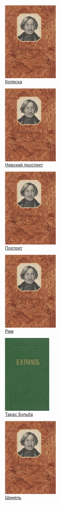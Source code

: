 ![](Коляска.jpg)  
[Коляска](Коляска.txt)

![](Невский%20проспект.jpg)  
[Невский проспект](Невский%20проспект.txt)

![](Портрет.jpg)  
[Портрет](Портрет.txt)

![](Рим.jpg)  
[Рим](Рим.txt)

![](Тарас%20Бульба.jpg)  
[Тарас Бульба](Тарас%20Бульба.txt)

![](Шинель.jpg)  
[Шинель](Шинель.txt)
